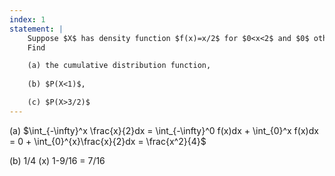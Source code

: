 ```yaml
---
index: 1
statement: |
    Suppose $X$ has density function $f(x)=x/2$ for $0<x<2$ and $0$ otherwise.
    Find 

    (a) the cumulative distribution function, 
     
    (b) $P(X<1)$, 

    (c) $P(X>3/2)$
---
```


(a) $\int_{-\infty}^x \frac{x}{2}dx = \int_{-\infty}^0 f(x)dx + \int_{0}^x f(x)dx = 0 + \int_{0}^{x}\frac{x}{2}dx = \frac{x^2}{4}$

(b) 1/4 
(x) 1-9/16 = 7/16
